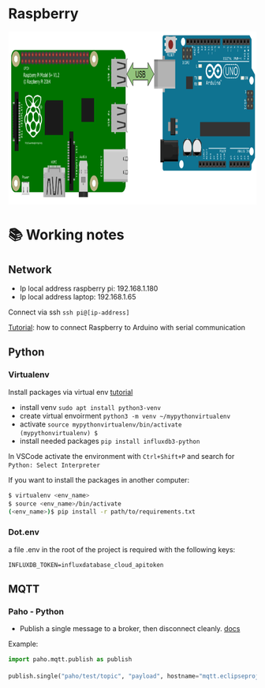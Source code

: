 # Raspberry

<img src="/Raspberry/raspberrypi_arduino_uno_serial_usb.png" alt="Circuit diagram" title="Circuit diagram" height="350"/>

# 📚 Working notes

## Network

- Ip local address raspberry pi: 192.168.1.180
- Ip local address laptop: 192.168.1.65

Connect via ssh `ssh pi@[ip-address]`

[Tutorial](https://roboticsbackend.com/raspberry-pi-arduino-serial-communication/): how to connect Raspberry to Arduino with serial communication 

## Python

### Virtualenv

Install packages via virtual env [tutorial](https://www.baeldung.com/linux/pip-fix-externally-managed-environment-error)
- install venv `sudo apt install python3-venv`
- create virtual envoirment `python3 -m venv ~/mypythonvirtualenv`
- activate `source mypythonvirtualenv/bin/activate`  
`(mypythonvirtualenv) $`
- install needed packages `pip install influxdb3-python`

In VSCode activate the environment with `Ctrl+Shift+P` and search for `Python: Select Interpreter`

If you want to install the packages in another computer:
```bash
$ virtualenv <env_name>
$ source <env_name>/bin/activate
(<env_name>)$ pip install -r path/to/requirements.txt
```

### Dot.env

a file .env in the root of the project is required with the following keys:
```
INFLUXDB_TOKEN=influxdatabase_cloud_apitoken
```

## MQTT

### Paho - Python

- Publish a single message to a broker, then disconnect cleanly. 
[docs](https://github.com/eclipse/paho.mqtt.python?tab=readme-ov-file#single)

Example:
```python
import paho.mqtt.publish as publish

publish.single("paho/test/topic", "payload", hostname="mqtt.eclipseprojects.io")
```